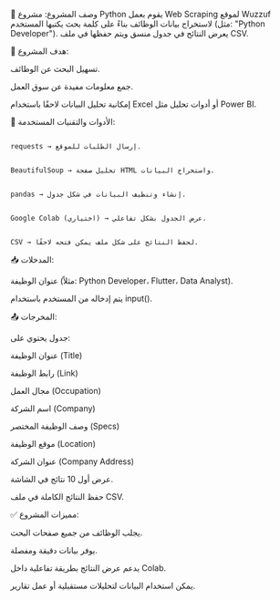 📌 وصف المشروع:
مشروع Python يقوم بعمل Web Scraping لموقع Wuzzuf لاستخراج بيانات الوظائف بناءً على كلمة بحث يكتبها المستخدم (مثل: "Python Developer").
يعرض النتائج في جدول منسق ويتم حفظها في ملف CSV.

🎯 هدف المشروع:

تسهيل البحث عن الوظائف.

جمع معلومات مفيدة عن سوق العمل.

إمكانية تحليل البيانات لاحقًا باستخدام Excel أو أدوات تحليل مثل Power BI.

 🔧 الأدوات والتقنيات المستخدمة:
  
                                                                                                                                                                                          requests → إرسال الطلبات للموقع.
 
                                                                                                                                                                          BeautifulSoup → تحليل صفحة HTML واستخراج البيانات.

                                                                                                                                                                                  pandas → إنشاء وتنظيف البيانات في شكل جدول.

                                                                                                                                                                          Google Colab (اختياري) → عرض الجدول بشكل تفاعلي.

                                                                                                                                                                                CSV → لحفظ النتائج على شكل ملف يمكن فتحه لاحقًا.

📥 المدخلات:

عنوان الوظيفة (مثلاً: Python Developer، Flutter، Data Analyst).

يتم إدخاله من المستخدم باستخدام input().

📤 المخرجات:

جدول يحتوي على:

عنوان الوظيفة (Title)

رابط الوظيفة (Link)

مجال العمل (Occupation)

اسم الشركة (Company)

وصف الوظيفة المختصر (Specs)

موقع الوظيفة (Location)

عنوان الشركة (Company Address)

عرض أول 10 نتائج في الشاشة.

حفظ النتائج الكاملة في ملف CSV.

✅ مميزات المشروع:

يجلب الوظائف من جميع صفحات البحث.

يوفر بيانات دقيقة ومفصلة.

يدعم عرض النتائج بطريقة تفاعلية داخل Colab.

يمكن استخدام البيانات لتحليلات مستقبلية أو عمل تقارير.
